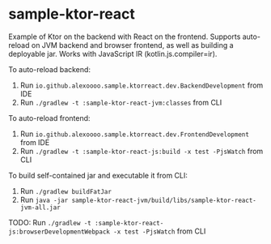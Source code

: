 # sample-ktor-react

Example of Ktor on the backend with React on the frontend.
Supports auto-reload on JVM backend and browser frontend, as well as building a deployable jar.
Works with JavaScript IR (kotlin.js.compiler=ir).

To auto-reload backend:
1) Run `io.github.alexoooo.sample.ktorreact.dev.BackendDevelopment` from IDE
2) Run `./gradlew -t :sample-ktor-react-jvm:classes` from CLI

To auto-reload frontend:
1) Run `io.github.alexoooo.sample.ktorreact.dev.FrontendDevelopment` from IDE
2) Run `./gradlew -t :sample-ktor-react-js:build -x test -PjsWatch` from CLI

To build self-contained jar and executable it from CLI:
1) Run `./gradlew buildFatJar`
2) Run `java -jar sample-ktor-react-jvm/build/libs/sample-ktor-react-jvm-all.jar`


TODO:
Run `./gradlew -t :sample-ktor-react-js:browserDevelopmentWebpack -x test -PjsWatch` from CLI